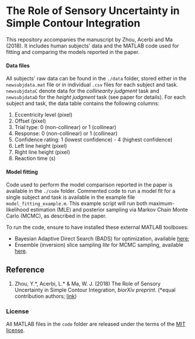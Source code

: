 # The Role of Sensory Uncertainty in Simple Contour Integration

This repository accompanies the manuscript by Zhou, Acerbi and Ma (2018). It includes human subjects' data and the MATLAB code used for fitting and comparing the models reported in the paper.

#### Data files

All subjects' raw data can be found in the `./data` folder, stored either in the `newsubjdata.mat` file or in individual `.csv` files for each subject and task. `newsubjdataC` denote data for the *collinearity judgment* task and `newsubjdataD` for the *height judgment* task (see paper for details). 
For each subject and task, the data table contains the following columns:
1. Eccentricity level (pixel)	
2. Offset (pixel)	
3. Trial type: 0 (non-collinear) or 1 (collinear)	
4. Response: 0 (non-collinear) or 1 (collinear)	
5. Confidence rating: 1 (lowest confidence) - 4 (highest confidence)	
6. Left line height (pixel)	
7. Right line height (pixel)	
8. Reaction time (s)

#### Model fitting

Code used to perform the model comparison reported in the paper is available in the `./code` folder. Commented code to run a model fit for a single subject and task is available in the example file `model_fitting_example.m`. This example script will run both maximum-likelihood estimation (MLE) and posterior sampling via Markov Chain Monte Carlo (MCMC), as described in the paper.

To run the code, ensure to have installed these external MATLAB toolboxes:
- Bayesian Adaptive Direct Search (BADS) for optimization, available [here](https://github.com/lacerbi/bads);
- Ensemble (inversion) slice sampling *lite* for MCMC sampling, available [here](https://github.com/lacerbi/eissample).


## Reference

1. Zhou, Y.\*, Acerbi, L.\* & Ma, W. J. (2018) The Role of Sensory Uncertainty in Simple Contour Integration, *biorXiv preprint*. (\*equal contribution authors; [link](https://www.biorxiv.org/content/10.1101/350082v2))

### License

All MATLAB files in the `code` folder are released under the terms of the [MIT license](https://github.com/yanlizhou/collinearity/blob/master/LICENSE).

